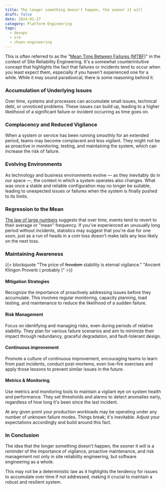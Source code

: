 ```yaml
---
title: The longer something doesn't happen, the sooner it will
draft: false
date: 2024-01-27
category: Platform Engineering
tags:
  - devops
  - sre
  - chaos-engineering
---
```


This is often referred to as the "[Mean Time Between Failures (MTBF)](https://en.wikipedia.org/wiki/Mean_time_between_failures)" in the context of Site Reliability Engineering. It's a somewhat counterintuitive concept that highlights the fact that failures or incidents tend to occur when you least expect them, especially if you haven't experienced one for a while. While it may sound paradoxical, there is some reasoning behind it.

<!--more-->

### Accumulation of Underlying Issues

Over time, systems and processes can accumulate small issues, technical debt, or unnoticed problems. These issues can build up, leading to a higher likelihood of a significant failure or incident occurring as time goes on.

### Complacency and Reduced Vigilance

When a system or service has been running smoothly for an extended period, teams may become complacent and less vigilant. They might not be as proactive in monitoring, testing, and maintaining the system, which can increase the risk of failure.

### Evolving Environments

As technology and business environments evolve — as they inevitably do in our space —, the context in which a system operates also changes. What was once a stable and reliable configuration may no longer be suitable, leading to unexpected issues or failures when the system is finally pushed to its limits.

### Regression to the Mean

[The law of large numbers](https://en.wikipedia.org/wiki/Law_of_large_numbers) suggests that over time, events tend to revert to their average or "mean" frequency. If you've experienced an unusually long period without incidents, statistics may suggest that you're due for one soon, just as a run of heads in a coin toss doesn't make tails any less likely on the next toss.

### Maintaining Awareness

{{< blockquote "The price of <s>freedom</s> stability is eternal vigilance." "Ancient Klingon Proverb ( probably )" >}}

#### Mitigation Strategies

Recognize the importance of proactively addressing issues before they accumulate. This involves regular monitoring, capacity planning, load testing, and maintenance to reduce the likelihood of a sudden failure.

#### Risk Management

Focus on identifying and managing risks, even during periods of relative stability. They plan for various failure scenarios and aim to minimize their impact through redundancy, graceful degradation, and fault-tolerant design.

#### Continuous improvement

Promote a culture of continuous improvement, encouraging teams to learn from past incidents, conduct post-mortems, even live-fire exercises and apply those lessons to prevent similar issues in the future.

#### Metrics & Monitoring

Use metrics and monitoring tools to maintain a vigilant eye on system health and performance. They set thresholds and alarms to detect anomalies early, regardless of how long it's been since the last incident.

At any given point your production workloads may be operating under any number of unknown failure modes. Things break; it's inevitable. Adjust your expectations accordingly and build around this fact.

### In Conclusion

The idea that the longer something doesn't happen, the sooner it will is a *reminder* of the importance of vigilance, proactive maintenance, and risk management not only in site reliability engineering, but software engineering as a whole.

This may not be a deterministic law as it highlights the tendency for issues to accumulate over time if not addressed, making it crucial to maintain a robust and resilient system.